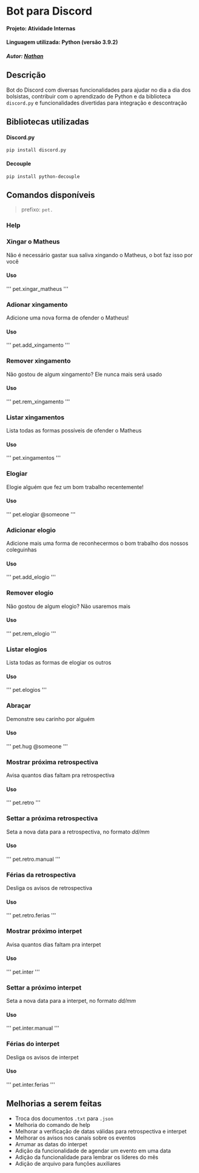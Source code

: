 # Bot para Discord
#### Projeto: Atividade Internas
#### Linguagem utilizada: Python (versão 3.9.2)
##### Autor: [Nathan](https://github.com/neitaans)


## Descrição
Bot do Discord com diversas funcionalidades para ajudar no dia a dia dos bolsistas, contribuir com o aprendizado de Python e da biblioteca `discord.py` e funcionalidades divertidas para integração e descontração


## Bibliotecas utilizadas
#### Discord.py
```
pip install discord.py
```

#### Decouple
```
pip install python-decouple
```


## Comandos disponíveis
> prefixo: `pet.`

### Help


### Xingar o Matheus
Não é necessário gastar sua saliva xingando o Matheus, o bot faz isso por você

#### Uso
'''
pet.xingar_matheus
'''


### Adionar xingamento
Adicione uma nova forma de ofender o Matheus!

#### Uso
'''
pet.add_xingamento <xingamento goes here>
'''


### Remover xingamento
Não gostou de algum xingamento? Ele nunca mais será usado

#### Uso
'''
pet.rem_xingamento <xingamento goes here>
'''


### Listar xingamentos
Lista todas as formas possíveis de ofender o Matheus

#### Uso
'''
pet.xingamentos
'''


### Elogiar
Elogie alguém que fez um bom trabalho recentemente!

#### Uso
'''
pet.elogiar @someone
'''


### Adicionar elogio
Adicione mais uma forma de reconhecermos o bom trabalho dos nossos coleguinhas

#### Uso
'''
pet.add_elogio <elogio goes here>
'''


### Remover elogio
Não gostou de algum elogio? Não usaremos mais

#### Uso
'''
pet.rem_elogio <elogio goes here>
'''


### Listar elogios
Lista todas as formas de elogiar os outros

#### Uso
'''
pet.elogios
'''


### Abraçar
Demonstre seu carinho por alguém

#### Uso
'''
pet.hug @someone
'''


### Mostrar próxima retrospectiva
Avisa quantos dias faltam pra retrospectiva

#### Uso
'''
pet.retro
'''


### Settar a próxima retrospectiva
Seta a nova data para a retrospectiva, no formato *dd/mm*

#### Uso
'''
pet.retro.manual
'''


### Férias da retrospectiva
Desliga os avisos de retrospectiva

#### Uso
'''
pet.retro.ferias
'''


### Mostrar próximo interpet
Avisa quantos dias faltam pra interpet

#### Uso
'''
pet.inter
'''


### Settar a próximo interpet
Seta a nova data para a interpet, no formato *dd/mm*

#### Uso
'''
pet.inter.manual
'''


### Férias do interpet
Desliga os avisos de interpet

#### Uso
'''
pet.inter.ferias
'''


## Melhorias a serem feitas
- Troca dos documentos `.txt` para `.json`
- Melhoria do comando de help
- Melhorar a verificação de datas válidas para retrospectiva e interpet
- Melhorar os avisos nos canais sobre os eventos
- Arrumar as datas do interpet
- Adição da funcionalidade de agendar um evento em uma data
- Adição da funcionalidade para lembrar os líderes do mês
- Adição de arquivo para funções auxiliares
